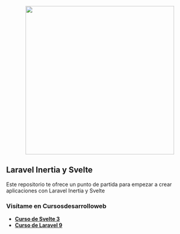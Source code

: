 <p align="center"><a href="https://laravel.com" target="_blank"><img src="https://raw.githubusercontent.com/laravel/art/master/logo-lockup/5%20SVG/2%20CMYK/1%20Full%20Color/laravel-logolockup-cmyk-red.svg" width="400"></a></p>

## Laravel Inertia y Svelte

Este repositorio te ofrece un punto de partida para empezar a crear aplicaciones con Laravel Inertia y Svelte

### Visítame en Cursosdesarrolloweb

- **[Curso de Svelte 3](https://www.cursosdesarrolloweb.es/course/curso-de-svelte-js-3-aprendiendo-las-bases)**
- **[Curso de Laravel 9](https://www.cursosdesarrolloweb.es/course/curso-de-laravel-9)**
